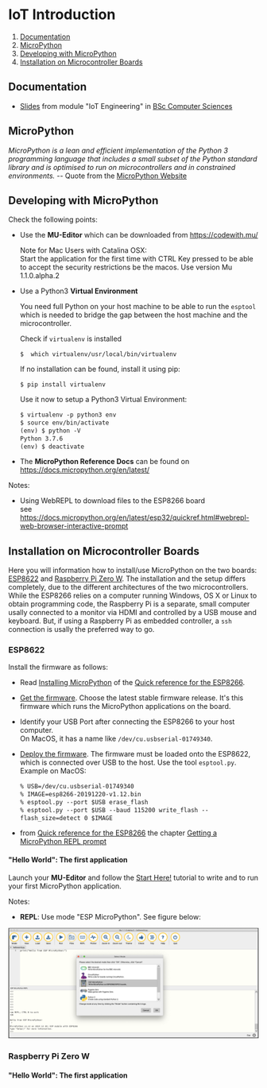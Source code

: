 # IoT Introduction
1. [Documentation](#documentation)
2. [MicroPython](#micropython)
3. [Developing with MicroPython](#developing-with-microPython)
4. [Installation on Microcontroller Boards](#installation-on-microcontroller-boards)

## Documentation

- [Slides](./IoT01Introduction.pdf) from module "IoT Engineering" in [BSc Computer Sciences](https://www.fhnw.ch/en/degree-programmes/engineering/computer-sciences)


## MicroPython

*MicroPython is a lean and efficient implementation of the Python 3 programming language that includes a small subset of the Python standard library and is optimised to run on microcontrollers and in constrained environments.* -- Quote from the [MicroPython Website](https://micropython.org/)

## Developing with MicroPython

Check the following points:

- Use the **MU-Editor** which can be downloaded from https://codewith.mu/

    Note for Mac Users with Catalina OSX:  
    Start the application for the first time with CTRL Key pressed to be able to accept the security restrictions be the macos. Use version Mu 1.1.0.alpha.2

-  Use a Python3 **Virtual Environment**

    You need full Python on your host machine to be able to run the `esptool` which is needed to bridge the gap between the host machine and the microcontroller.

    Check if `virtualenv` is installed

    ```
    $  which virtualenv/usr/local/bin/virtualenv
    ```

    If no installation can be found, install it using pip:

    ```
    $ pip install virtualenv
    ```

    Use it now to setup a Python3 Virtual Environment:

    ```
    $ virtualenv -p python3 env
    $ source env/bin/activate
    (env) $ python -V
    Python 3.7.6
    (env) $ deactivate
    ```

- The **MicroPython Reference Docs** can be found on https://docs.micropython.org/en/latest/

Notes:

- Using WebREPL to download files to the ESP8266 board  
    see https://docs.micropython.org/en/latest/esp32/quickref.html#webrepl-web-browser-interactive-prompt

## Installation on Microcontroller Boards

Here you will information how to install/use MicroPython on the two boards: [ESP8622](https://www.adafruit.com/product/3213) and [Raspberry Pi Zero W](https://www.raspberrypi.org/products/raspberry-pi-zero-w/). The installation and the setup differs completely, due to the different architectures of the two microcontrollers. While the ESP8266 relies on a computer running Windows, OS X or Linux to obtain programming code, the Raspberry Pi is a separate, small computer usally connected to a monitor via HDMI and controlled by a USB mouse and keyboard. But, if using a Raspberry Pi as embedded controller, a `ssh` connection is usally the preferred way to go.

### ESP8622

Install the firmware as follows:

- Read [Installing MicroPython](https://docs.micropython.org/en/latest/esp8266/tutorial/intro.html#intro)  of the [Quick reference for the ESP8266](https://docs.micropython.org/en/latest/esp8266/quickref.html#).

- [Get the firmware](https://docs.micropython.org/en/latest/esp8266/tutorial/intro.html#getting-the-firmware). Choose the latest stable firmware release. It's this firmware which runs the MicroPython applications on the board.

- Identify your USB Port after connecting the ESP8266 to your host computer.  
  On MacOS, it has a name like `/dev/cu.usbserial-01749340`.

- [Deploy the firmware](https://docs.micropython.org/en/latest/esp8266/tutorial/intro.html#deploying-the-firmware). The firmware must be loaded onto the ESP8622, which is connected over USB to the host. Use the tool `esptool.py`. Example on MacOS:

    ```
    % USB=/dev/cu.usbserial-01749340
    % IMAGE=esp8266-20191220-v1.12.bin
    % esptool.py --port $USB erase_flash
    % esptool.py --port $USB --baud 115200 write_flash --flash_size=detect 0 $IMAGE
    ```

- from [Quick reference for the ESP8266](https://docs.micropython.org/en/latest/esp8266/quickref.html#) the chapter [Getting a MicroPython REPL prompt](https://docs.micropython.org/en/latest/esp8266/tutorial/repl.html)



#### "Hello World": The first application

Launch your **MU-Editor** and follow the [Start Here!](https://codewith.mu/en/tutorials/1.0/start) tutorial to write and to run your first MicroPython application.

Notes: 
- **REPL**: Use mode "ESP MicroPython". See figure below:

<img src="mu-mode.png">


### Raspberry Pi Zero W

#### "Hello World": The first application